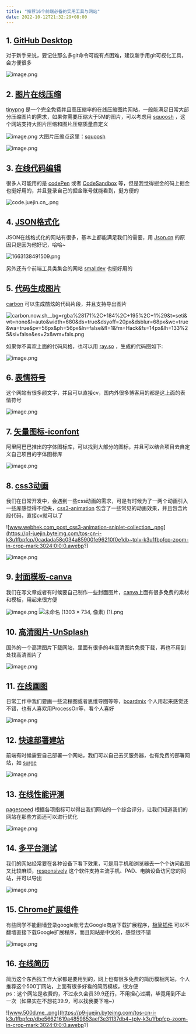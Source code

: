 ```yaml
---
title: "推荐16个前端必备的实用工具与网站"
date: 2022-10-12T21:32:29+08:00
---
```


## 1\. [GitHub Desktop](https://desktop.github.com/)

对于新手来说，要记住那么多git命令可能有点困难，建议新手用git可视化工具，会方便很多

![image.png](https://p6-juejin.byteimg.com/tos-cn-i-k3u1fbpfcp/1f8efb292fd347bd9aacde7a45489438~tplv-k3u1fbpfcp-zoom-in-crop-mark:3024:0:0:0.awebp?)

## 2\. [图片在线压缩](https://tinypng.com/)

[tinypng](https://tinypng.com/) 是一个完全免费并且高压缩率的在线压缩图片网站，一般能满足日常大部分压缩图片的需求，如果你需要压缩大于5M的图片，可以考虑用 [squoosh](https://squoosh.app/) ，这个网站支持大图片压缩和图片压缩质量自定义

![image.png](https://p9-juejin.byteimg.com/tos-cn-i-k3u1fbpfcp/e8665620d2c64cb2b1cbdabc4af802f6~tplv-k3u1fbpfcp-zoom-in-crop-mark:3024:0:0:0.awebp?) 大图片压缩点这里：[squoosh](https://squoosh.app/)

![image.png](https://p3-juejin.byteimg.com/tos-cn-i-k3u1fbpfcp/dcacdd6e50c04387b8f72ed18a51d0f5~tplv-k3u1fbpfcp-zoom-in-crop-mark:3024:0:0:0.awebp?)

## 3\. [在线代码编辑](https://code.juejin.cn/)

很多人可能用的是 [codePen](https://codepen.io/) 或者 [CodeSandbox](https://codesandbox.io/) 等，但是我觉得掘金的码上掘金也挺好用的，并且登录自己的掘金账号就能看到，挺方便的

![code.juejin.cn_.png](https://p6-juejin.byteimg.com/tos-cn-i-k3u1fbpfcp/ef55aefbbc8d4b59b72b20ae8f0eb867~tplv-k3u1fbpfcp-zoom-in-crop-mark:3024:0:0:0.awebp?)

## 4\. [JSON格式化](https://smalldev.tools/)

JSON在线格式化的网站有很多，基本上都能满足我们的需要，用 [Json.cn](https://www.json.cn/) 的原因只是因为他好记，哈哈~

![1663138491509.png](https://p9-juejin.byteimg.com/tos-cn-i-k3u1fbpfcp/c4bec77122ab4e82a0d10b8b267eef75~tplv-k3u1fbpfcp-zoom-in-crop-mark:3024:0:0:0.awebp?)

另外还有个前端工具类集合的网站 [smalldev](https://smalldev.tools/) 也挺好用的

## 5\. [代码生成图片](https://carbon.now.sh/)

[carbon](https://carbon.now.sh/) 可以生成酷炫的代码片段，并且支持导出图片

![carbon.now.sh__bg=rgba%28171%2C+184%2C+195%2C+1%29&t=seti&wt=none&l=auto&width=680&ds=true&dsyoff=20px&dsblur=68px&wc=true&wa=true&pv=56px&ph=56px&ln=false&fl=1&fm=Hack&fs=14px&lh=133%25&si=false&es=2x&wm=fals.png](https://p9-juejin.byteimg.com/tos-cn-i-k3u1fbpfcp/c460d1b3a1444d4586837f0128516bc3~tplv-k3u1fbpfcp-zoom-in-crop-mark:3024:0:0:0.awebp?)

如果你不喜欢上面的代码风格，也可以用 [ray.so](https://ray.so/) ，生成的代码图如下:

![image.png](https://p9-juejin.byteimg.com/tos-cn-i-k3u1fbpfcp/482213224c194e3a886a2dbe8963c657~tplv-k3u1fbpfcp-zoom-in-crop-mark:3024:0:0:0.awebp?)

## 6\. [表情符号](https://www.emojiall.com/zh-hans)

这个网站有很多颜文字，并且可以直接cv，国内外很多博客用的都是这上面的表情符号

![image.png](https://p3-juejin.byteimg.com/tos-cn-i-k3u1fbpfcp/a282b2d664504a86a3ca3478a5a78053~tplv-k3u1fbpfcp-zoom-in-crop-mark:3024:0:0:0.awebp?)

## 7\. [矢量图标-iconfont](https://www.iconfont.cn/)

阿里阿巴巴推出的字体图标库，可以找到大部分的图标，并且可以结合项目去自定义自己项目的字体图标库

![image.png](https://p6-juejin.byteimg.com/tos-cn-i-k3u1fbpfcp/646be4eaae1c4dbabd5dba24d28e4d89~tplv-k3u1fbpfcp-zoom-in-crop-mark:3024:0:0:0.awebp?)

## 8\. [css3动画](https://www.webhek.com/post/css3-animation-sniplet-collection/#/)

我们在日常开发中，会遇到一些css动画的需求，可是有时候为了一两个动画引入一些库感觉得不偿失，[css3-animation](https://www.webhek.com/post/css3-animation-sniplet-collection/#/) 包含了一些常见的动画效果，并且包含片段代码，直接cv就可以了

![www.webhek.com_post_css3-animation-sniplet-collection_.png](https://p1-juejin.byteimg.com/tos-cn-i-k3u1fbpfcp/0cadada58c034a85900fe96210f0e1db~tplv-k3u1fbpfcp-zoom-in-crop-mark:3024:0:0:0.awebp?)

![image.png](https://p3-juejin.byteimg.com/tos-cn-i-k3u1fbpfcp/e1b4bf85fda347a4a019166a5eb96bed~tplv-k3u1fbpfcp-zoom-in-crop-mark:3024:0:0:0.awebp?)

## 9\. [封面模板-canva](https://www.canva.cn/)

我们在写文章或者有时候要自己制作一些封面图片，[canva](https://www.canva.cn/)上面有很多免费的素材和模板，用起来很方便

![image.png](https://p9-juejin.byteimg.com/tos-cn-i-k3u1fbpfcp/d96b24bb5eb34ec3bb1d78ceceea7c81~tplv-k3u1fbpfcp-zoom-in-crop-mark:3024:0:0:0.awebp?) ![未命名 (1303 × 734, 像素) (1).png](https://p9-juejin.byteimg.com/tos-cn-i-k3u1fbpfcp/ea446bd22b524ab4b89076c0d56d296b~tplv-k3u1fbpfcp-zoom-in-crop-mark:3024:0:0:0.awebp?)

## 10\. [高清图片-UnSplash](https://unsplash.com/)

国外的一个高清图片下载网站，里面有很多的4k高清图片免费下载，再也不用到处找高清图片了

![image.png](https://p9-juejin.byteimg.com/tos-cn-i-k3u1fbpfcp/a37a7f2662df4a888a0c74d7f32f070c~tplv-k3u1fbpfcp-zoom-in-crop-mark:3024:0:0:0.awebp?)

## 11\. [在线画图](https://boardmix.cn/)

日常工作中我们要画一些流程图或者思维导图等等，[boardmix](https://boardmix.cn/) 个人用起来感觉还不错，也有人喜欢用ProcessOn等，看个人喜好

![image.png](https://p9-juejin.byteimg.com/tos-cn-i-k3u1fbpfcp/0316e931b2f34ebfb450811a3e634228~tplv-k3u1fbpfcp-zoom-in-crop-mark:3024:0:0:0.awebp?)

## 12\. [快速部署建站](https://surge.sh/)

前端有时候需要自己部署一个网站，我们可以自己去买服务器，也有免费的部署网站，如 [surge](https://surge.sh/)

![image.png](https://p9-juejin.byteimg.com/tos-cn-i-k3u1fbpfcp/2430717194a441b8a594335db19ebfff~tplv-k3u1fbpfcp-zoom-in-crop-mark:3024:0:0:0.awebp?)

## 13\. [在线性能评测](https://pagespeed.web.dev/)

[pagespeed](https://pagespeed.web.dev/) 根据各项指标可以得出我们网站的一个综合评分，让我们知道我们的网站在那些方面还可以进行优化

![image.png](https://p3-juejin.byteimg.com/tos-cn-i-k3u1fbpfcp/2d2270bcf2e541a4a4c56478ed4bfec3~tplv-k3u1fbpfcp-zoom-in-crop-mark:3024:0:0:0.awebp?)

## 14\. [多平台测试](https://responsively.app/)

我们的网站经常要在各种设备下看下效果，可是用手机和浏览器去一个个访问截图又比较麻烦，[responsively](https://responsively.app/) 这个软件支持主流手机、PAD、电脑设备访问您的网站，并可以导出

![image.png](https://p3-juejin.byteimg.com/tos-cn-i-k3u1fbpfcp/1c9c24f906fa4d289a299d259e43841c~tplv-k3u1fbpfcp-zoom-in-crop-mark:3024:0:0:0.awebp?)

## 15\. [Chrome扩展组件](https://chrome.zzzmh.cn/)

有些同学不能翻墙登录google账号去Google商店下载扩展程序，[极简插件](https://chrome.zzzmh.cn/) 可以不翻墙直接下载Google扩展程序，而且网站是中文的，感觉很不错

![image.png](https://p1-juejin.byteimg.com/tos-cn-i-k3u1fbpfcp/6c7d647ea70240e5af8e12f9178a214a~tplv-k3u1fbpfcp-zoom-in-crop-mark:3024:0:0:0.awebp?)

## 16\. [在线简历](https://www.500d.me/)

简历这个东西找工作大家都是要用到的，网上也有很多免费的简历模板网站，个人推荐这个500丁网站，上面有很多好看的简历模板，很方便  
ps：这个网站是收费的，不过永久会员39.9还行，不用担心过期，毕竟用到不止一次（如果实在不想花39.9，可以找我要下哈~）

![www.500d.me_.png](https://p9-juejin.byteimg.com/tos-cn-i-k3u1fbpfcp/dbe56621619a4859853aef3e31137db4~tplv-k3u1fbpfcp-zoom-in-crop-mark:3024:0:0:0.awebp?)
